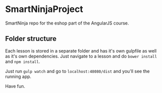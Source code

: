 # SmartNinjaProject
SmartNinja repo for the eshop part of the AngularJS course.

## Folder structure
Each lesson is stored in a separate folder and has it's own gulpfile as well as it's own dependencies. Just navigate to a lesson and do `bower install` and `npm install`. 

Just run `gulp watch` and go to `localhost:48080/dist` and you'll see the running app.

Have fun.